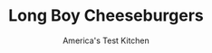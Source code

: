 ---
layout: ../../layouts/MarkdownPostLayout.astro
title: Long Boy Cheeseburgers
author: America's Test Kitchen
pubDate: 2023-03-15
description: "This meatloaf-cheeseburger hybrid was worth reviving-if we could boost its flavor and keep the bread crisp."
image_url: https://res.cloudinary.com/hksqkdlah/image/upload/ar_1:1,c_fill,dpr_2.0,f_auto,fl_lossy.progressive.strip_profile,g_faces:auto,q_auto:low,w_344/8385_sfs-longboyburgerv2-12-276452
tags: ["Main Courses","Beef"]
calories: 2826
protein: 53
carbohydrates: 33
fats: 
fiber: 1
ingredients: ["2 , (6-inch) sub rolls, split in half lengthwise","1 1/4 cups, cornflakes, crushed","1/2 small, onion, minced","1/3 cup, whole or low-fat milk","6 tablespoons, ketchup","1 tablespoon, Worcestershire sauce","1 teaspoon, minced fresh thyme","1/2 teaspoon, garlic powder","1 large, egg, lightly beaten",", Salt and pepper","1 1/2 pounds, 90-percent lean ground beef","2 cups, shredded cheddar cheese"]
serves: 4
time: "1 hour"
instructions: ["TOAST ROLLS Adjust oven rack to upper-middle position and heat oven to 450 degrees. Bake rolls, cut side up, on wire rack set inside rimmed baking sheet until golden and crisp, about 5 minutes.","MAKE MEAT MIX Combine corn-flakes, onion, milk, 4 tablespoons ketchup, Worcestershire, thyme, garlic powder, egg, 1/2 teaspoon salt, and 1 teaspoon pepper in large bowl. Add meat and knead gently until well combined.","BAKE BURGERS Top toasted rolls evenly with meat mixture, spreading meat to edges of rolls. Brush top of meat mixture evenly with remaining ketchup and bake until meat registers 160 degrees, 20 to 25 minutes. Top burgers with cheese and continue to bake until cheese melts, 3 to 4 minutes. Let rest 5 minutes. Serve."]
nutrition: ["819 mg Potassium","676 mg Phosphorus","477 mg Calcium","8 mg Iron","71 mg Magnesium","995 mg Sodium","10 mg Zinc","38 g Fat","11 mg Niacin (B3)","12 g Monounsaturated","2 g Polyunsaturated","4 mg Vitamin C","1 µg Vitamin D","215 mg Cholesterol","18 g Saturated","1 g Trans","1 g Fiber","51 µg Folic acid","43 µg Folate (food)","8 g Sugars","5 µg Vitamin K","204 g Water","33 g Carbs","130 µg Folate equivalent (total)","53 g Protein","1 mg Vitamin E","4 µg Vitamin B12","237 µg Vitamin A","706 kcal Energy","2826 calories"]
notes: "Be sure to spread the meat to the edges of the rolls, or the bread will burn."
---
